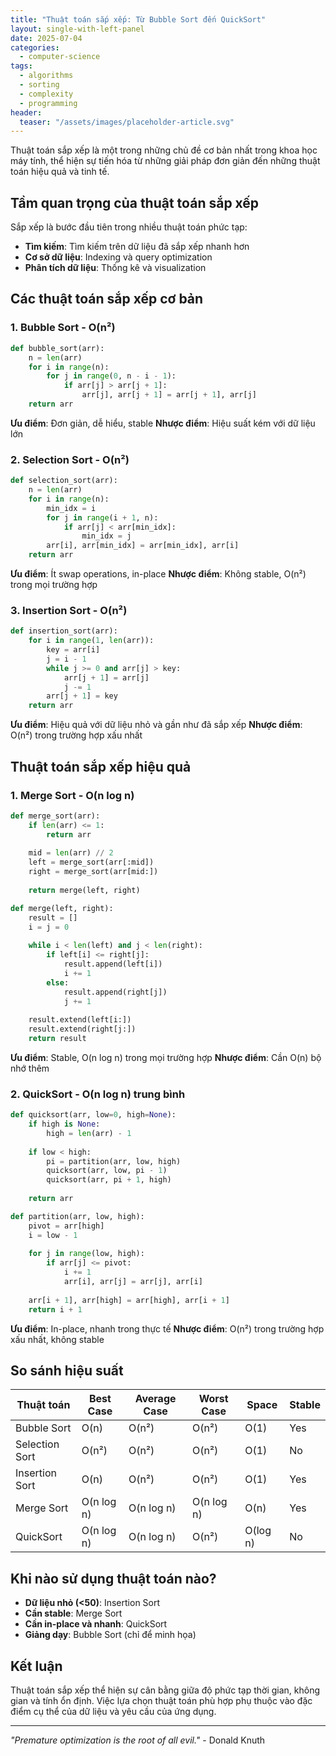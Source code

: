 ```yaml
---
title: "Thuật toán sắp xếp: Từ Bubble Sort đến QuickSort"
layout: single-with-left-panel
date: 2025-07-04
categories:
  - computer-science
tags:
  - algorithms
  - sorting
  - complexity
  - programming
header:
  teaser: "/assets/images/placeholder-article.svg"
---
```


Thuật toán sắp xếp là một trong những chủ đề cơ bản nhất trong khoa học máy tính, thể hiện sự tiến hóa từ những giải pháp đơn giản đến những thuật toán hiệu quả và tinh tế.

## Tầm quan trọng của thuật toán sắp xếp

Sắp xếp là bước đầu tiên trong nhiều thuật toán phức tạp:
- **Tìm kiếm**: Tìm kiếm trên dữ liệu đã sắp xếp nhanh hơn
- **Cơ sở dữ liệu**: Indexing và query optimization
- **Phân tích dữ liệu**: Thống kê và visualization

## Các thuật toán sắp xếp cơ bản

### 1. Bubble Sort - O(n²)
```python
def bubble_sort(arr):
    n = len(arr)
    for i in range(n):
        for j in range(0, n - i - 1):
            if arr[j] > arr[j + 1]:
                arr[j], arr[j + 1] = arr[j + 1], arr[j]
    return arr
```

**Ưu điểm**: Đơn giản, dễ hiểu, stable
**Nhược điểm**: Hiệu suất kém với dữ liệu lớn

### 2. Selection Sort - O(n²)
```python
def selection_sort(arr):
    n = len(arr)
    for i in range(n):
        min_idx = i
        for j in range(i + 1, n):
            if arr[j] < arr[min_idx]:
                min_idx = j
        arr[i], arr[min_idx] = arr[min_idx], arr[i]
    return arr
```

**Ưu điểm**: Ít swap operations, in-place
**Nhược điểm**: Không stable, O(n²) trong mọi trường hợp

### 3. Insertion Sort - O(n²)
```python
def insertion_sort(arr):
    for i in range(1, len(arr)):
        key = arr[i]
        j = i - 1
        while j >= 0 and arr[j] > key:
            arr[j + 1] = arr[j]
            j -= 1
        arr[j + 1] = key
    return arr
```

**Ưu điểm**: Hiệu quả với dữ liệu nhỏ và gần như đã sắp xếp
**Nhược điểm**: O(n²) trong trường hợp xấu nhất

## Thuật toán sắp xếp hiệu quả

### 1. Merge Sort - O(n log n)
```python
def merge_sort(arr):
    if len(arr) <= 1:
        return arr
    
    mid = len(arr) // 2
    left = merge_sort(arr[:mid])
    right = merge_sort(arr[mid:])
    
    return merge(left, right)

def merge(left, right):
    result = []
    i = j = 0
    
    while i < len(left) and j < len(right):
        if left[i] <= right[j]:
            result.append(left[i])
            i += 1
        else:
            result.append(right[j])
            j += 1
    
    result.extend(left[i:])
    result.extend(right[j:])
    return result
```

**Ưu điểm**: Stable, O(n log n) trong mọi trường hợp
**Nhược điểm**: Cần O(n) bộ nhớ thêm

### 2. QuickSort - O(n log n) trung bình
```python
def quicksort(arr, low=0, high=None):
    if high is None:
        high = len(arr) - 1
    
    if low < high:
        pi = partition(arr, low, high)
        quicksort(arr, low, pi - 1)
        quicksort(arr, pi + 1, high)
    
    return arr

def partition(arr, low, high):
    pivot = arr[high]
    i = low - 1
    
    for j in range(low, high):
        if arr[j] <= pivot:
            i += 1
            arr[i], arr[j] = arr[j], arr[i]
    
    arr[i + 1], arr[high] = arr[high], arr[i + 1]
    return i + 1
```

**Ưu điểm**: In-place, nhanh trong thực tế
**Nhược điểm**: O(n²) trong trường hợp xấu nhất, không stable

## So sánh hiệu suất

| Thuật toán | Best Case | Average Case | Worst Case | Space | Stable |
|------------|-----------|--------------|------------|-------|--------|
| Bubble Sort | O(n) | O(n²) | O(n²) | O(1) | Yes |
| Selection Sort | O(n²) | O(n²) | O(n²) | O(1) | No |
| Insertion Sort | O(n) | O(n²) | O(n²) | O(1) | Yes |
| Merge Sort | O(n log n) | O(n log n) | O(n log n) | O(n) | Yes |
| QuickSort | O(n log n) | O(n log n) | O(n²) | O(log n) | No |

## Khi nào sử dụng thuật toán nào?

- **Dữ liệu nhỏ (<50)**: Insertion Sort
- **Cần stable**: Merge Sort
- **Cần in-place và nhanh**: QuickSort
- **Giảng dạy**: Bubble Sort (chỉ để minh họa)

## Kết luận

Thuật toán sắp xếp thể hiện sự cân bằng giữa độ phức tạp thời gian, không gian và tính ổn định. Việc lựa chọn thuật toán phù hợp phụ thuộc vào đặc điểm cụ thể của dữ liệu và yêu cầu của ứng dụng.

---

*"Premature optimization is the root of all evil."* - Donald Knuth
